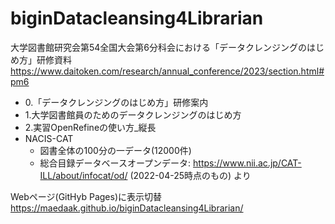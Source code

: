 # biginDatacleansing4Librarian
大学図書館研究会第54全国大会第6分科会における「データクレンジングのはじめ方」研修資料
https://www.daitoken.com/research/annual_conference/2023/section.html#pm6

- 0.「データクレンジングのはじめ方」研修案内
- 1.大学図書館員のためのデータクレンジングのはじめ方
- 2.実習OpenRefineの使い方_縦長
- NACIS-CAT
    - 図書全体の100分の一データ(12000件)
    - 総合目録データベースオープンデータ: https://www.nii.ac.jp/CAT-ILL/about/infocat/od/ (2022-04-25時点のもの) より

Webページ(GitHyb Pages)に表示切替
　https://maedaak.github.io/biginDatacleansing4Librarian/
